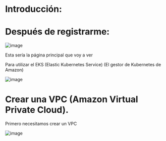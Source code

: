 # Introducción:

# Después de registrarme:

![image](https://github.com/user-attachments/assets/ea9a69cd-3a75-4e78-a60f-6eef584edcb9)

Esta sería la página principal que voy a ver

Para utilizar el EKS (Elastic Kubernetes Service) (El gestor de Kubernetes de Amazon)

![image](https://github.com/user-attachments/assets/ef3f9767-8f10-490a-8936-84766311986d)

# Crear una VPC (Amazon Virtual Private Cloud).

Primero necesitamos crear un VPC

![image](https://github.com/user-attachments/assets/a9aaf45e-b7bc-4b05-bae7-b03663c48ce1)
